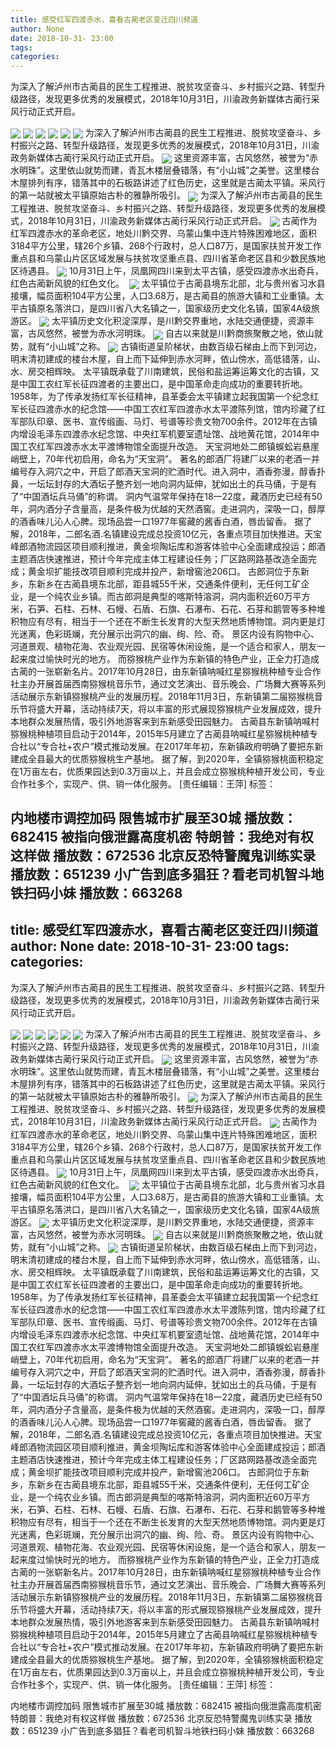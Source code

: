 ```yaml
---
title: 感受红军四渡赤水，喜看古蔺老区变迁四川频道
author: None
date: 2018-10-31- 23:00
tags: 
categories: 
---
```

为深入了解泸州市古蔺县的民生工程推进、脱贫攻坚奋斗、乡村振兴之路、转型升级路径，发现更多优秀的发展模式，2018年10月31日，川渝政务新媒体古蔺行采风行动正式开启。
<!-- more -->
                
<img align="center" border="0" src="http://p2.ifengimg.com/a/2018_44/fd42b3d2ed13487_size108_w500_h334.jpg" />
                
<img align="center" border="0" src="http://p3.ifengimg.com/a/2018_44/338a188d03796fb_size101_w500_h334.jpg" />
                
<img align="center" border="0" src="http://p2.ifengimg.com/a/2018_44/f8b291f05c05e5b_size102_w500_h334.jpg" />
            
<img align="center" border="0" src="http://p3.ifengimg.com/a/2018_44/c6ab8c5cf640a48_size119_w500_h334.jpg" />
<img align="center" border="0" src="http://p1.ifengimg.com/a/2018_44/7a11b78f30482c2_size50_w500_h375.jpg" />
<img align="center" border="0" src="http://p1.ifengimg.com/a/2018_44/e3ad34ae0f50f7a_size45_w500_h375.jpg" />
为深入了解泸州市古蔺县的民生工程推进、脱贫攻坚奋斗、乡村振兴之路、转型升级路径，发现更多优秀的发展模式，2018年10月31日，川渝政务新媒体古蔺行采风行动正式开启。
<img align="center" border="0" src="http://p2.ifengimg.com/a/2018_44/b1867554a1eb405_size124_w500_h334.jpg" />
这里资源丰富，古风悠然，被誉为“赤水明珠”。这里依山就势而建，青瓦木楼层叠错落，有“小山城”之美誉。这里楼台木屋排列有序，错落其中的石板路讲述了红色历史，这里就是古蔺太平镇。采风行的第一站就被太平镇原始古朴的雅静所吸引。
<img align="center" border="0" src="http://p3.ifengimg.com/a/2018_44/5f38698fd09b11a_size128_w500_h334.jpg" />
为深入了解泸州市古蔺县的民生工程推进、脱贫攻坚奋斗、乡村振兴之路、转型升级路径，发现更多优秀的发展模式，2018年10月31日，川渝政务新媒体古蔺行采风行动正式开启。
<img align="center" border="0" src="http://p1.ifengimg.com/a/2018_44/21ac6185739b829_size113_w500_h334.jpg" />
古蔺作为红军四渡赤水的革命老区，地处川黔交界、乌蒙山集中连片特殊困难地区，面积3184平方公里，辖26个乡镇、268个行政村，总人口87万，是国家扶贫开发工作重点县和乌蒙山片区区域发展与扶贫攻坚重点县、四川省革命老区县和少数民族地区待遇县。
<img align="center" border="0" src="http://p1.ifengimg.com/a/2018_44/58210a481eee925_size152_w500_h334.jpg" />
10月31日上午，凤凰网四川来到太平古镇，感受四渡赤水出奇兵，红色古蔺新风貌的红色文化。 
<img align="center" border="0" src="http://p0.ifengimg.com/a/2018_44/76d122b4f1ddd3e_size84_w500_h300.jpg" />
太平镇位于古蔺县境东北部，北与贵州省习水县接壤，幅员面积104平方公里，人口3.68万，是古蔺县的旅游大镇和工业重镇。太平古镇原名落洪口，是四川省八大名镇之一，国家级历史文化名镇，国家4A级旅游区。
<img align="center" border="0" src="http://p3.ifengimg.com/a/2018_44/be6fd3bfbca0cdb_size100_w500_h334.jpg" />
太平镇历史文化积淀深厚，是川黔交界重地，水陆交通便捷，资源丰富，古风悠然，被誉为赤水河明珠。
<img align="center" border="0" src="http://p0.ifengimg.com/a/2018_44/910216e9ad0c71f_size129_w500_h334.jpg" />
自古以来就是川黔商旅聚散之地，依山就势，就有“小山城”之称。
<img align="center" border="0" src="http://p2.ifengimg.com/a/2016/0810/204c433878d5cf9size1_w16_h16.png" />
古镇街道呈阶梯状，由数百级石梯由上而下到河边，明末清初建成的楼台木屋，自上而下延伸到赤水河畔，依山傍水，高低错落，山、水、房交相辉映。
太平镇既承载了川南建筑，民俗和盐运筹运筹文化的古镇，又是中国工农红军长征四渡者的主要出口，是中国革命走向成功的重要转折地。1958年，为了传承发扬红军长征精神，县革委会太平镇建立起我国第一个纪念红军长征四渡赤水的纪念馆——中国工农红军四渡赤水太平渡陈列馆，馆内珍藏了红军部队印章、医书、宣传缎画、马灯、号谱等珍贵文物700余件。2012年在古镇内增设毛泽东四渡赤水纪念馆、中央红军机要室遗址馆、战地黄花馆，2014年中国工农红军四渡赤水太平渡博物馆全面提升改造。
天宝洞地处二郎镇蜈蚣岩悬崖峭壁上，70年代初启用，命名为“天宝洞”。
著名的郎酒厂将建厂以来的老酒一并编号存入洞穴之中，开启了郎酒天宝洞的贮酒时代。进入洞中，酒香弥漫，醇香扑鼻，一坛坛封存的大酒坛子整齐划一地向洞内延伸，犹如出土的兵马俑，于是有了“中国酒坛兵马俑”的称谓。
洞内气温常年保持在18一22度，藏酒历史已经有50年，洞内酒分子含量高，是条件极为优越的天然酒窖。走进洞内，深吸一口，醇厚的酒香味儿沁人心脾。现场品尝一口1977年窖藏的酱香白酒，唇齿留香。
据了解，2018年，二郎名酒.名镇建设完成总投资10亿元，各重点项目加快推进。天宝峰郎酒物流园区项目顺利推进，黄金坝陶坛库和游客体验中心全面建成投运；郎酒主题酒店快速推进，预计今年完成主体工程建设任务；厂区路网路基改造全面完成；黄金坝扩能技改项目顺利完成并投产，新增窖池206口。
古郎洞位于东新乡，东新乡在古蔺县境东北部，距县城55千米，交通条件便利，无任何工矿企业，是一个纯农业乡镇。而古郎洞是典型的喀斯特溶洞，洞内面积近60万平方米，石笋、石柱、石林、石幔、石盾、石旗、石瀑布、石花、石芽和鹅管等多种堆积物应有尽有，相当于一个还在不断生长发育的大型天然地质博物馆。洞内更是灯光迷离，色彩斑斓，充分展示出洞穴的幽、绚、险、奇。
景区内设有购物中心、河道景观、植物花海、农业观光园、民宿等休闲设施，是一个适合和家人，朋友一起来度过愉快时光的地方。
而猕猴桃产业作为东新镇的特色产业，正全力打造成古蔺的一张崭新名片。2017年10月28日，由东新镇呐喊红星猕猴桃种植专业合作社主办开展首届西南猕猴桃音乐节，通过文艺演出、音乐晚会、广场舞大赛等系列活动展示东新镇猕猴桃产业的发展历程。2018年11月3日，东新镇第二届猕猴桃音乐节将盛大开幕，活动持续7天，将以丰富的形式展现猕猴桃产业发展成效，提升本地群众发展热情，吸引外地游客来到东新感受田园魅力。
古蔺县东新镇呐喊村猕猴桃种植项目启动于2014年，2015年5月建立了古蔺县呐喊红星猕猴桃种植专合社以“专合社+农户”模式推动发展。在2017年年初，东新镇政府明确了要把东新建成全县最大的优质猕猴桃生产基地。
据了解，到2020年，全镇猕猴桃面积稳定在1万亩左右，优质果园达到0.3万亩以上，并且会成立猕猴桃种植开发公司，专业合作社多个，实现产、供、销一体化服务。
[责任编辑：王萍]
标签：
 
 
 
 
 
 
 
             
内地楼市调控加码 限售城市扩展至30城
播放数：682415
被指向俄泄露高度机密 特朗普：我绝对有权这样做
播放数：672536
北京反恐特警魔鬼训练实录
播放数：651239
小广告到底多猖狂？看老司机智斗地铁扫码小妹
播放数：663268
---
title: 感受红军四渡赤水，喜看古蔺老区变迁四川频道
author: None
date: 2018-10-31- 23:00
tags: 
categories: 
---
为深入了解泸州市古蔺县的民生工程推进、脱贫攻坚奋斗、乡村振兴之路、转型升级路径，发现更多优秀的发展模式，2018年10月31日，川渝政务新媒体古蔺行采风行动正式开启。
<!-- more -->
                
<img align="center" border="0" src="http://p2.ifengimg.com/a/2018_44/fd42b3d2ed13487_size108_w500_h334.jpg" />
                
<img align="center" border="0" src="http://p3.ifengimg.com/a/2018_44/338a188d03796fb_size101_w500_h334.jpg" />
                
<img align="center" border="0" src="http://p2.ifengimg.com/a/2018_44/f8b291f05c05e5b_size102_w500_h334.jpg" />
            
<img align="center" border="0" src="http://p3.ifengimg.com/a/2018_44/c6ab8c5cf640a48_size119_w500_h334.jpg" />
<img align="center" border="0" src="http://p1.ifengimg.com/a/2018_44/7a11b78f30482c2_size50_w500_h375.jpg" />
<img align="center" border="0" src="http://p1.ifengimg.com/a/2018_44/e3ad34ae0f50f7a_size45_w500_h375.jpg" />
为深入了解泸州市古蔺县的民生工程推进、脱贫攻坚奋斗、乡村振兴之路、转型升级路径，发现更多优秀的发展模式，2018年10月31日，川渝政务新媒体古蔺行采风行动正式开启。
<img align="center" border="0" src="http://p2.ifengimg.com/a/2018_44/b1867554a1eb405_size124_w500_h334.jpg" />
这里资源丰富，古风悠然，被誉为“赤水明珠”。这里依山就势而建，青瓦木楼层叠错落，有“小山城”之美誉。这里楼台木屋排列有序，错落其中的石板路讲述了红色历史，这里就是古蔺太平镇。采风行的第一站就被太平镇原始古朴的雅静所吸引。
<img align="center" border="0" src="http://p3.ifengimg.com/a/2018_44/5f38698fd09b11a_size128_w500_h334.jpg" />
为深入了解泸州市古蔺县的民生工程推进、脱贫攻坚奋斗、乡村振兴之路、转型升级路径，发现更多优秀的发展模式，2018年10月31日，川渝政务新媒体古蔺行采风行动正式开启。
<img align="center" border="0" src="http://p1.ifengimg.com/a/2018_44/21ac6185739b829_size113_w500_h334.jpg" />
古蔺作为红军四渡赤水的革命老区，地处川黔交界、乌蒙山集中连片特殊困难地区，面积3184平方公里，辖26个乡镇、268个行政村，总人口87万，是国家扶贫开发工作重点县和乌蒙山片区区域发展与扶贫攻坚重点县、四川省革命老区县和少数民族地区待遇县。
<img align="center" border="0" src="http://p1.ifengimg.com/a/2018_44/58210a481eee925_size152_w500_h334.jpg" />
10月31日上午，凤凰网四川来到太平古镇，感受四渡赤水出奇兵，红色古蔺新风貌的红色文化。 
<img align="center" border="0" src="http://p0.ifengimg.com/a/2018_44/76d122b4f1ddd3e_size84_w500_h300.jpg" />
太平镇位于古蔺县境东北部，北与贵州省习水县接壤，幅员面积104平方公里，人口3.68万，是古蔺县的旅游大镇和工业重镇。太平古镇原名落洪口，是四川省八大名镇之一，国家级历史文化名镇，国家4A级旅游区。
<img align="center" border="0" src="http://p3.ifengimg.com/a/2018_44/be6fd3bfbca0cdb_size100_w500_h334.jpg" />
太平镇历史文化积淀深厚，是川黔交界重地，水陆交通便捷，资源丰富，古风悠然，被誉为赤水河明珠。
<img align="center" border="0" src="http://p0.ifengimg.com/a/2018_44/910216e9ad0c71f_size129_w500_h334.jpg" />
自古以来就是川黔商旅聚散之地，依山就势，就有“小山城”之称。
<img align="center" border="0" src="http://p2.ifengimg.com/a/2016/0810/204c433878d5cf9size1_w16_h16.png" />
古镇街道呈阶梯状，由数百级石梯由上而下到河边，明末清初建成的楼台木屋，自上而下延伸到赤水河畔，依山傍水，高低错落，山、水、房交相辉映。
太平镇既承载了川南建筑，民俗和盐运筹运筹文化的古镇，又是中国工农红军长征四渡者的主要出口，是中国革命走向成功的重要转折地。1958年，为了传承发扬红军长征精神，县革委会太平镇建立起我国第一个纪念红军长征四渡赤水的纪念馆——中国工农红军四渡赤水太平渡陈列馆，馆内珍藏了红军部队印章、医书、宣传缎画、马灯、号谱等珍贵文物700余件。2012年在古镇内增设毛泽东四渡赤水纪念馆、中央红军机要室遗址馆、战地黄花馆，2014年中国工农红军四渡赤水太平渡博物馆全面提升改造。
天宝洞地处二郎镇蜈蚣岩悬崖峭壁上，70年代初启用，命名为“天宝洞”。
著名的郎酒厂将建厂以来的老酒一并编号存入洞穴之中，开启了郎酒天宝洞的贮酒时代。进入洞中，酒香弥漫，醇香扑鼻，一坛坛封存的大酒坛子整齐划一地向洞内延伸，犹如出土的兵马俑，于是有了“中国酒坛兵马俑”的称谓。
洞内气温常年保持在18一22度，藏酒历史已经有50年，洞内酒分子含量高，是条件极为优越的天然酒窖。走进洞内，深吸一口，醇厚的酒香味儿沁人心脾。现场品尝一口1977年窖藏的酱香白酒，唇齿留香。
据了解，2018年，二郎名酒.名镇建设完成总投资10亿元，各重点项目加快推进。天宝峰郎酒物流园区项目顺利推进，黄金坝陶坛库和游客体验中心全面建成投运；郎酒主题酒店快速推进，预计今年完成主体工程建设任务；厂区路网路基改造全面完成；黄金坝扩能技改项目顺利完成并投产，新增窖池206口。
古郎洞位于东新乡，东新乡在古蔺县境东北部，距县城55千米，交通条件便利，无任何工矿企业，是一个纯农业乡镇。而古郎洞是典型的喀斯特溶洞，洞内面积近60万平方米，石笋、石柱、石林、石幔、石盾、石旗、石瀑布、石花、石芽和鹅管等多种堆积物应有尽有，相当于一个还在不断生长发育的大型天然地质博物馆。洞内更是灯光迷离，色彩斑斓，充分展示出洞穴的幽、绚、险、奇。
景区内设有购物中心、河道景观、植物花海、农业观光园、民宿等休闲设施，是一个适合和家人，朋友一起来度过愉快时光的地方。
而猕猴桃产业作为东新镇的特色产业，正全力打造成古蔺的一张崭新名片。2017年10月28日，由东新镇呐喊红星猕猴桃种植专业合作社主办开展首届西南猕猴桃音乐节，通过文艺演出、音乐晚会、广场舞大赛等系列活动展示东新镇猕猴桃产业的发展历程。2018年11月3日，东新镇第二届猕猴桃音乐节将盛大开幕，活动持续7天，将以丰富的形式展现猕猴桃产业发展成效，提升本地群众发展热情，吸引外地游客来到东新感受田园魅力。
古蔺县东新镇呐喊村猕猴桃种植项目启动于2014年，2015年5月建立了古蔺县呐喊红星猕猴桃种植专合社以“专合社+农户”模式推动发展。在2017年年初，东新镇政府明确了要把东新建成全县最大的优质猕猴桃生产基地。
据了解，到2020年，全镇猕猴桃面积稳定在1万亩左右，优质果园达到0.3万亩以上，并且会成立猕猴桃种植开发公司，专业合作社多个，实现产、供、销一体化服务。
[责任编辑：王萍]
标签：
 
 
 
 
 
 
 
             
内地楼市调控加码 限售城市扩展至30城
播放数：682415
被指向俄泄露高度机密 特朗普：我绝对有权这样做
播放数：672536
北京反恐特警魔鬼训练实录
播放数：651239
小广告到底多猖狂？看老司机智斗地铁扫码小妹
播放数：663268
